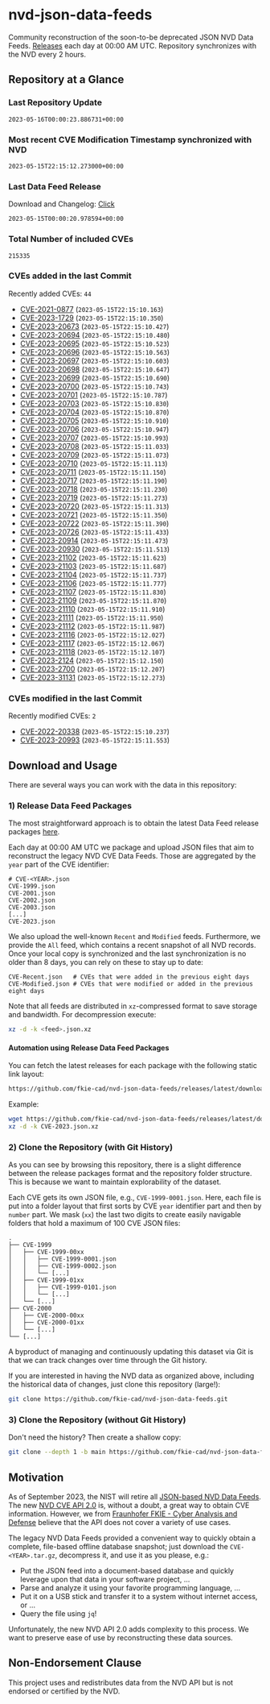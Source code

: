 # nvd-json-data-feeds

Community reconstruction of the soon-to-be deprecated JSON NVD Data Feeds. 
[Releases](releases/latest) each day at 00:00 AM UTC.
Repository synchronizes with the NVD every 2 hours.

## Repository at a Glance

### Last Repository Update

```plain
2023-05-16T00:00:23.886731+00:00
```

### Most recent CVE Modification Timestamp synchronized with NVD

```plain
2023-05-15T22:15:12.273000+00:00
```

### Last Data Feed Release

Download and Changelog: [Click](releases/latest)

```plain
2023-05-15T00:00:20.978594+00:00
```

### Total Number of included CVEs

```plain
215335
```

### CVEs added in the last Commit

Recently added CVEs: `44`

* [CVE-2021-0877](CVE-2021/CVE-2021-08xx/CVE-2021-0877.json) (`2023-05-15T22:15:10.163`)
* [CVE-2023-1729](CVE-2023/CVE-2023-17xx/CVE-2023-1729.json) (`2023-05-15T22:15:10.350`)
* [CVE-2023-20673](CVE-2023/CVE-2023-206xx/CVE-2023-20673.json) (`2023-05-15T22:15:10.427`)
* [CVE-2023-20694](CVE-2023/CVE-2023-206xx/CVE-2023-20694.json) (`2023-05-15T22:15:10.480`)
* [CVE-2023-20695](CVE-2023/CVE-2023-206xx/CVE-2023-20695.json) (`2023-05-15T22:15:10.523`)
* [CVE-2023-20696](CVE-2023/CVE-2023-206xx/CVE-2023-20696.json) (`2023-05-15T22:15:10.563`)
* [CVE-2023-20697](CVE-2023/CVE-2023-206xx/CVE-2023-20697.json) (`2023-05-15T22:15:10.603`)
* [CVE-2023-20698](CVE-2023/CVE-2023-206xx/CVE-2023-20698.json) (`2023-05-15T22:15:10.647`)
* [CVE-2023-20699](CVE-2023/CVE-2023-206xx/CVE-2023-20699.json) (`2023-05-15T22:15:10.690`)
* [CVE-2023-20700](CVE-2023/CVE-2023-207xx/CVE-2023-20700.json) (`2023-05-15T22:15:10.743`)
* [CVE-2023-20701](CVE-2023/CVE-2023-207xx/CVE-2023-20701.json) (`2023-05-15T22:15:10.787`)
* [CVE-2023-20703](CVE-2023/CVE-2023-207xx/CVE-2023-20703.json) (`2023-05-15T22:15:10.830`)
* [CVE-2023-20704](CVE-2023/CVE-2023-207xx/CVE-2023-20704.json) (`2023-05-15T22:15:10.870`)
* [CVE-2023-20705](CVE-2023/CVE-2023-207xx/CVE-2023-20705.json) (`2023-05-15T22:15:10.910`)
* [CVE-2023-20706](CVE-2023/CVE-2023-207xx/CVE-2023-20706.json) (`2023-05-15T22:15:10.947`)
* [CVE-2023-20707](CVE-2023/CVE-2023-207xx/CVE-2023-20707.json) (`2023-05-15T22:15:10.993`)
* [CVE-2023-20708](CVE-2023/CVE-2023-207xx/CVE-2023-20708.json) (`2023-05-15T22:15:11.033`)
* [CVE-2023-20709](CVE-2023/CVE-2023-207xx/CVE-2023-20709.json) (`2023-05-15T22:15:11.073`)
* [CVE-2023-20710](CVE-2023/CVE-2023-207xx/CVE-2023-20710.json) (`2023-05-15T22:15:11.113`)
* [CVE-2023-20711](CVE-2023/CVE-2023-207xx/CVE-2023-20711.json) (`2023-05-15T22:15:11.150`)
* [CVE-2023-20717](CVE-2023/CVE-2023-207xx/CVE-2023-20717.json) (`2023-05-15T22:15:11.190`)
* [CVE-2023-20718](CVE-2023/CVE-2023-207xx/CVE-2023-20718.json) (`2023-05-15T22:15:11.230`)
* [CVE-2023-20719](CVE-2023/CVE-2023-207xx/CVE-2023-20719.json) (`2023-05-15T22:15:11.273`)
* [CVE-2023-20720](CVE-2023/CVE-2023-207xx/CVE-2023-20720.json) (`2023-05-15T22:15:11.313`)
* [CVE-2023-20721](CVE-2023/CVE-2023-207xx/CVE-2023-20721.json) (`2023-05-15T22:15:11.350`)
* [CVE-2023-20722](CVE-2023/CVE-2023-207xx/CVE-2023-20722.json) (`2023-05-15T22:15:11.390`)
* [CVE-2023-20726](CVE-2023/CVE-2023-207xx/CVE-2023-20726.json) (`2023-05-15T22:15:11.433`)
* [CVE-2023-20914](CVE-2023/CVE-2023-209xx/CVE-2023-20914.json) (`2023-05-15T22:15:11.473`)
* [CVE-2023-20930](CVE-2023/CVE-2023-209xx/CVE-2023-20930.json) (`2023-05-15T22:15:11.513`)
* [CVE-2023-21102](CVE-2023/CVE-2023-211xx/CVE-2023-21102.json) (`2023-05-15T22:15:11.623`)
* [CVE-2023-21103](CVE-2023/CVE-2023-211xx/CVE-2023-21103.json) (`2023-05-15T22:15:11.687`)
* [CVE-2023-21104](CVE-2023/CVE-2023-211xx/CVE-2023-21104.json) (`2023-05-15T22:15:11.737`)
* [CVE-2023-21106](CVE-2023/CVE-2023-211xx/CVE-2023-21106.json) (`2023-05-15T22:15:11.777`)
* [CVE-2023-21107](CVE-2023/CVE-2023-211xx/CVE-2023-21107.json) (`2023-05-15T22:15:11.830`)
* [CVE-2023-21109](CVE-2023/CVE-2023-211xx/CVE-2023-21109.json) (`2023-05-15T22:15:11.870`)
* [CVE-2023-21110](CVE-2023/CVE-2023-211xx/CVE-2023-21110.json) (`2023-05-15T22:15:11.910`)
* [CVE-2023-21111](CVE-2023/CVE-2023-211xx/CVE-2023-21111.json) (`2023-05-15T22:15:11.950`)
* [CVE-2023-21112](CVE-2023/CVE-2023-211xx/CVE-2023-21112.json) (`2023-05-15T22:15:11.987`)
* [CVE-2023-21116](CVE-2023/CVE-2023-211xx/CVE-2023-21116.json) (`2023-05-15T22:15:12.027`)
* [CVE-2023-21117](CVE-2023/CVE-2023-211xx/CVE-2023-21117.json) (`2023-05-15T22:15:12.067`)
* [CVE-2023-21118](CVE-2023/CVE-2023-211xx/CVE-2023-21118.json) (`2023-05-15T22:15:12.107`)
* [CVE-2023-2124](CVE-2023/CVE-2023-21xx/CVE-2023-2124.json) (`2023-05-15T22:15:12.150`)
* [CVE-2023-2700](CVE-2023/CVE-2023-27xx/CVE-2023-2700.json) (`2023-05-15T22:15:12.207`)
* [CVE-2023-31131](CVE-2023/CVE-2023-311xx/CVE-2023-31131.json) (`2023-05-15T22:15:12.273`)


### CVEs modified in the last Commit

Recently modified CVEs: `2`

* [CVE-2022-20338](CVE-2022/CVE-2022-203xx/CVE-2022-20338.json) (`2023-05-15T22:15:10.237`)
* [CVE-2023-20993](CVE-2023/CVE-2023-209xx/CVE-2023-20993.json) (`2023-05-15T22:15:11.553`)


## Download and Usage

There are several ways you can work with the data in this repository:

### 1) Release Data Feed Packages

The most straightforward approach is to obtain the latest Data Feed release packages [here](releases/latest).

Each day at 00:00 AM UTC we package and upload JSON files that aim to reconstruct the legacy NVD CVE Data Feeds.
Those are aggregated by the `year` part of the CVE identifier:

```
# CVE-<YEAR>.json
CVE-1999.json
CVE-2001.json
CVE-2002.json
CVE-2003.json
[...]
CVE-2023.json
```

We also upload the well-known `Recent` and `Modified` feeds.
Furthermore, we provide the `All` feed, which contains a recent snapshot of all NVD records.
Once your local copy is synchronized and the last synchronization is no older than 8 days, you can rely on these to stay up to date:

```plain
CVE-Recent.json   # CVEs that were added in the previous eight days
CVE-Modified.json # CVEs that were modified or added in the previous eight days
```

Note that all feeds are distributed in `xz`-compressed format to save storage and bandwidth.
For decompression execute:

```sh
xz -d -k <feed>.json.xz
```


#### Automation using Release Data Feed Packages

You can fetch the latest releases for each package with the following static link layout:

```sh
https://github.com/fkie-cad/nvd-json-data-feeds/releases/latest/download/CVE-<YEAR>.json.xz
```

Example:

```sh
wget https://github.com/fkie-cad/nvd-json-data-feeds/releases/latest/download/CVE-2023.json.xz
xz -d -k CVE-2023.json.xz
```

### 2) Clone the Repository (with Git History)

As you can see by browsing this repository, there is a slight difference between the release packages format and the repository folder structure.
This is because we want to maintain explorability of the dataset.

Each CVE gets its own JSON file, e.g., `CVE-1999-0001.json`.
Here, each file is put into a folder layout that first sorts by CVE `year` identifier part and then by `number` part.
We mask (`xx`) the last two digits to create easily navigable folders that hold a maximum of 100 CVE JSON files:

```plain
.
├── CVE-1999
│   ├── CVE-1999-00xx
│   │   ├── CVE-1999-0001.json
│   │   ├── CVE-1999-0002.json
│   │   └── [...]
│   ├── CVE-1999-01xx
│   │   ├── CVE-1999-0101.json
│   │   └── [...]
│   └── [...]
├── CVE-2000
│   ├── CVE-2000-00xx
│   ├── CVE-2000-01xx
│   └── [...]
└── [...]
```

A byproduct of managing and continuously updating this dataset via Git is that we can track changes over time through the Git history.

If you are interested in having the NVD data as organized above, including the historical data of changes, just clone this repository (large!):

```sh
git clone https://github.com/fkie-cad/nvd-json-data-feeds.git
```

### 3) Clone the Repository (without Git History)

Don't need the history? Then create a shallow copy:

```sh
git clone --depth 1 -b main https://github.com/fkie-cad/nvd-json-data-feeds.git
```

## Motivation

As of September 2023, the NIST will retire all [JSON-based NVD Data Feeds](https://nvd.nist.gov/vuln/data-feeds#divRetirementBanner-1).
The new [NVD CVE API 2.0](https://nvd.nist.gov/developers/vulnerabilities) is, without a doubt, a great way to obtain CVE information.
However, we from [Fraunhofer FKIE - Cyber Analysis and Defense](https://www.fkie.fraunhofer.de/en/departments/cad.html) believe that the API does not cover a variety of use cases.

The legacy NVD Data Feeds provided a convenient way to quickly obtain a complete, file-based offline database snapshot; just download the `CVE-<YEAR>.tar.gz`, decompress it, and use it as you please, e.g.:

* Put the JSON feed into a document-based database and quickly leverage upon that data in your software project, ...
* Parse and analyze it using your favorite programming language, ...
* Put it on a USB stick and transfer it to a system without internet access, or ...
* Query the file using `jq`!

Unfortunately, the new NVD API 2.0 adds complexity to this process.
We want to preserve ease of use by reconstructing these data sources.

## Non-Endorsement Clause

This project uses and redistributes data from the NVD API but is not endorsed or certified by the NVD.